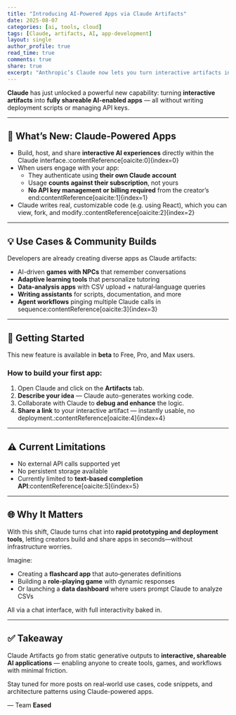 ```yaml
---
title: "Introducing AI‑Powered Apps via Claude Artifacts"
date: 2025-08-07
categories: [ai, tools, cloud]
tags: [Claude, artifacts, AI, app‑development]
layout: single
author_profile: true
read_time: true
comments: true
share: true
excerpt: "Anthropic’s Claude now lets you turn interactive artifacts into fully functional AI‑powered apps—no deployment or API keys needed."
---
```


**Claude** has just unlocked a powerful new capability: turning **interactive artifacts** into **fully shareable AI-enabled apps** — all without writing deployment scripts or managing API keys.

---

## 🚀 What’s New: Claude‑Powered Apps

- Build, host, and share **interactive AI experiences** directly within the Claude interface.:contentReference[oaicite:0]{index=0}  
- When users engage with your app:
  - They authenticate using **their own Claude account**
  - Usage **counts against their subscription**, not yours
  - **No API key management or billing required** from the creator’s end:contentReference[oaicite:1]{index=1}  
- Claude writes real, customizable code (e.g. using React), which you can view, fork, and modify.:contentReference[oaicite:2]{index=2}  

---

## 💡 Use Cases & Community Builds

Developers are already creating diverse apps as Claude artifacts:

- AI-driven **games with NPCs** that remember conversations  
- **Adaptive learning tools** that personalize tutoring  
- **Data-analysis apps** with CSV upload + natural‑language queries  
- **Writing assistants** for scripts, documentation, and more  
- **Agent workflows** pinging multiple Claude calls in sequence:contentReference[oaicite:3]{index=3}  

---

## 🏁 Getting Started

This new feature is available in **beta** to Free, Pro, and Max users.

### How to build your first app:
1. Open Claude and click on the **Artifacts** tab.
2. **Describe your idea** — Claude auto-generates working code.
3. Collaborate with Claude to **debug and enhance** the logic.
4. **Share a link** to your interactive artifact — instantly usable, no deployment.:contentReference[oaicite:4]{index=4}  

---

## ⚠️ Current Limitations

- No external API calls supported yet  
- No persistent storage available  
- Currently limited to **text-based completion API**:contentReference[oaicite:5]{index=5}  

---

## 🌐 Why It Matters

With this shift, Claude turns chat into **rapid prototyping and deployment tools**, letting creators build and share apps in seconds—without infrastructure worries.

Imagine:
- Creating a **flashcard app** that auto‑generates definitions  
- Building a **role‑playing game** with dynamic responses  
- Or launching a **data dashboard** where users prompt Claude to analyze CSVs

All via a chat interface, with full interactivity baked in.

---

## ✅ Takeaway

Claude Artifacts go from static generative outputs to **interactive, shareable AI applications** — enabling anyone to create tools, games, and workflows with minimal friction.

Stay tuned for more posts on real‑world use cases, code snippets, and architecture patterns using Claude-powered apps.

— Team **Eased**
